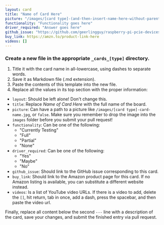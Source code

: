 ```yaml
---
layout: card
title: "Name of Card Here"
picture: "/images/[card type]-(and-then-insert-name-here-without-parentheses).jpg"
functionality: "Functionality goes here"
driver_required: "Answer goes here"
github_issue: "https://github.com/geerlingguy/raspberry-pi-pcie-devices/issues/ID-here"
buy_link: https://amzn.to/product-link-here
videos: []
---
```

### Create a new file in the appropriate `_cards_[type]` directory.

1. Title it with the card name in all-lowercase, using dashes to separate words.
2. Save it as Markdown file (.md extension).
3. Paste the contents of this template into the new file.
4. Replace all the values in its top section with the proper information:
  - `layout`: Should be left alone! Don't change this.
  - `title`: Replace *Name of Card Here* with the full name of the board.
  - `picture`: Can have a path to a picture like `/images/[card type]-card-name.jpg`, or `false`. Make sure you remember to drop the image into the `images` folder before you submit your pull request!
  - `functionality`: Can be one of the following:
    * "Currently Testing"
    * "Full"
    * "Partial"
    * "None"
  - `driver_required`: Can be one of the following:
    * "Yes"
    * "Maybe"
    * "No"
  - `github_issue`: Should link to the GitHub issue corresponding to this card.
  - `buy_link`: Should link to the Amazon product page for this card. If no Amazon listing is available, you can substitute a different website instead.
  - `videos`: Is a list of YouTube video URLs. If there is a video to add, delete the `[]`, hit return, tab in once, add a dash, press the spacebar, and then paste the video url.

Finally, replace all content below the second `---` line with a description of the card, save your changes, and submit the finished entry via pull request.
